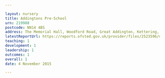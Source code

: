 ```yaml
---

layout: nursery
title: Addingtons Pre-School
urn: 219988
postcode: NN14 4BS
address: The Memorial Hall, Woodford Road, Great Addington, Kettering, Northamptonshire, NN14 4BS
latestReportUrl: https://reports.ofsted.gov.uk/provider/files/2523596/urn/219988.pdf
teaching: 1
development: 1
leadership: 1
outcomes: 1
overall: 1
date: 4 November 2015

---
```


